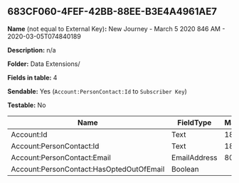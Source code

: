 ## 683CF060-4FEF-42BB-88EE-B3E4A4961AE7

**Name** (not equal to External Key)**:** New Journey - March 5 2020 846 AM - 2020-03-05T074840189

**Description:** n/a

**Folder:** Data Extensions/

**Fields in table:** 4

**Sendable:** Yes (`Account:PersonContact:Id` to `Subscriber Key`)

**Testable:** No

| Name | FieldType | MaxLength | IsPrimaryKey | IsNullable | DefaultValue |
| --- | --- | --- | --- | --- | --- |
| Account:Id | Text | 18 | - | - |  |
| Account:PersonContact:Id | Text | 18 | - | - |  |
| Account:PersonContact:Email | EmailAddress | 80 | - | + |  |
| Account:PersonContact:HasOptedOutOfEmail | Boolean |  | - | + | False |
